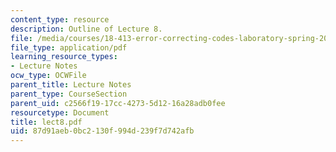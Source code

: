 ```yaml
---
content_type: resource
description: Outline of Lecture 8.
file: /media/courses/18-413-error-correcting-codes-laboratory-spring-2004/87d91aeb0bc2130f994d239f7d742afb_lect8.pdf
file_type: application/pdf
learning_resource_types:
- Lecture Notes
ocw_type: OCWFile
parent_title: Lecture Notes
parent_type: CourseSection
parent_uid: c2566f19-17cc-4273-5d12-16a28adb0fee
resourcetype: Document
title: lect8.pdf
uid: 87d91aeb-0bc2-130f-994d-239f7d742afb
---
```

